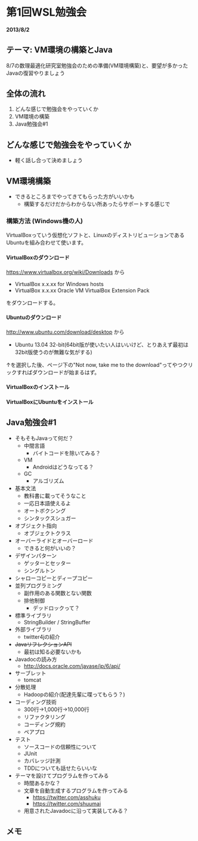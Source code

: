 # 第1回WSL勉強会

#### 2013/8/2

## テーマ: VM環境の構築とJava
8/7の数理最適化研究室勉強会のための準備(VM環境構築)と、要望が多かったJavaの復習やりましょう


## 全体の流れ
1. どんな感じで勉強会をやっていくか
2. VM環境の構築
3. Java勉強会#1

## どんな感じで勉強会をやっていくか
* 軽く話し合って決めましょう

## VM環境構築
* できるところまでやってきてもらった方がいいかも
    * 構築するだけだからわからない所あったらサポートする感じで

### 構築方法 (Windows機の人)
VirtualBoxっていう仮想化ソフトと、LinuxのディストリビューションであるUbuntuを組み合わせて使います。

#### VirtualBoxのダウンロード
https://www.virtualbox.org/wiki/Downloads から

* VirtualBox x.x.xx for Windows hosts
* VirtualBox x.x.xx Oracle VM VirtualBox Extension Pack

をダウンロードする。

#### Ubuntuのダウンロード

http://www.ubuntu.com/download/desktop から

* Ubuntu 13.04 32-bit(64bit版が使いたい人はいいけど、とりあえず最初は32bit版使うのが無難な気がする)

↑を選択した後、ページ下の"Not now, take me to the download"ってやつクリックすればダウンロードが始まるはず。

#### VirtualBoxのインストール

#### VirtualBoxにUbuntuをインストール

## Java勉強会#1
* そもそもJavaって何だ？
    * 中間言語
        * バイトコードを除いてみる？
    * VM
        * Androidはどうなってる？
    * GC
        * アルゴリズム
* 基本文法
    * 教科書に載ってそうなこと
    * 一応日本語使えるよ
    * オートボクシング
    * シンタックスシュガー
* オブジェクト指向
    * オブジェクトクラス
* オーバーライドとオーバーロード
    * できると何がいいの？
* デザインパターン
    * ゲッターとセッター
    * シングルトン
* シャローコピーとディープコピー
* 並列プログラミング
    * 副作用のある関数とない関数
    * 排他制御
        * デッドロックって？
* 標準ライブラリ
    * StringBuilder / StringBuffer
* 外部ライブラリ
    * twitter4jの紹介
* <del>JavaリフレクションAPI</del>
    * 最初は知る必要ないかも
* Javadocの読み方
    * http://docs.oracle.com/javase/jp/6/api/
* サーブレット
    * tomcat
* 分散処理
    * Hadoopの紹介(配達先輩に喋ってもらう？)
* コーディング技術
    * 300行→1,000行→10,000行
    * リファクタリング
    * コーディング規約
    * ペアプロ
* テスト
    * ソースコードの信頼性について
    * JUnit
    * カバレッジ計測
    * TDDについても話せたらいいな
* テーマを設けてプログラムを作ってみる
    * 時間あるかな？
    * 文章を自動生成するプログラムを作ってみる
        * https://twitter.com/asshuku
        * https://twitter.com/shuumai
    * 用意されたJavadocに沿って実装してみる？

## メモ
